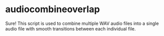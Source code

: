 # audiocombineoverlap
Sure! This script is used to combine multiple WAV audio files into a single audio file with smooth transitions between each individual file.
